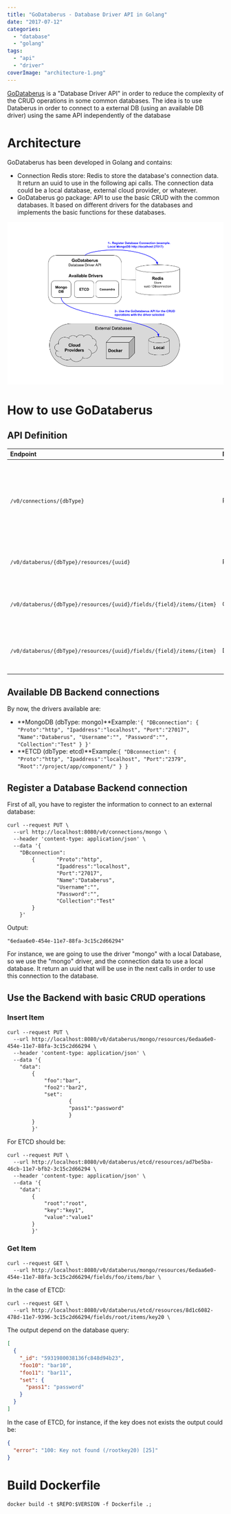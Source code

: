 ```yaml
---
title: "GoDataberus - Database Driver API in Golang"
date: "2017-07-12"
categories: 
  - "database"
  - "golang"
tags: 
  - "api"
  - "driver"
coverImage: "architecture-1.png"
---
```


[GoDataberus](https://github.com/alknopfler/GoDataberus) is a "Database Driver API" in order to reduce the complexity of the CRUD operations in some common databases. The idea is to use Databerus in order to connect to a external DB (using an available DB driver) using the same API independently of the database

# [](https://github.com/alknopfler/GoDataberus#architecture)Architecture

GoDataberus has been developed in Golang and contains:

- Connection Redis store: Redis to store the database's connection data. It return an uuid to use in the following api calls. The connection data could be a local database, external cloud provider, or whatever.
- GoDataberus go package: API to use the basic CRUD with the common databases. It based on different drivers for the databases and implements the basic functions for these databases.

[![Image of architecture](images/architecture.png)](https://github.com/alknopfler/GoDataberus/blob/master/architecture.png)

# [](https://github.com/alknopfler/GoDataberus#how-to-use-godataberus)How to use GoDataberus

## [](https://github.com/alknopfler/GoDataberus#api-definition)API Definition

| Endpoint | Method | Description |
| :-- | :-- | :-- |
| `/v0/connections/{dbType}` | PUT | Register a new Database connection entry. Return uuid to use in the following calls to this database |
| `/v0/databerus/{dbType}/resources/{uuid}` | PUT | Insert an item in the database associated to the uuid |
| `/v0/databerus/{dbType}/resources/{uuid}/fields/{field}/items/{item}` | GET | Search for an item in the database associated to the uuid |
| `/v0/databerus/{dbType}/resources/{uuid}/fields/{field}/items/{item}` | Delete | Delete an item exists in the database associated to the uuid |

## [](https://github.com/alknopfler/GoDataberus#available-db-backend-connections)Available DB Backend connections

By now, the drivers available are:

- **MongoDB (dbType: mongo)**Example:`'{ "DBconnection": { "Proto":"http", "Ipaddress":"localhost", "Port":"27017", "Name":"Databerus", "Username":"", "Password":"", "Collection":"Test" } }'`
- **ETCD (dbType: etcd)**Example:`{ "DBconnection": { "Proto":"http", "Ipaddress":"localhost", "Port":"2379", "Root":"/project/app/component/" } }`

## [](https://github.com/alknopfler/GoDataberus#register-a-database-backend-connection)Register a Database Backend connection

First of all, you have to register the information to connect to an external database:

```curl
curl --request PUT \
  --url http://localhost:8080/v0/connections/mongo \
  --header 'content-type: application/json' \
  --data '{
    "DBconnection":
        {       "Proto":"http",
                "Ipaddress":"localhost",
                "Port":"27017",
                "Name":"Databerus",
                "Username":"",      
                "Password":"",      
                "Collection":"Test"
        }
    }' 
```

Output:

```shell
"6edaa6e0-454e-11e7-88fa-3c15c2d66294"
```

For instance, we are going to use the driver "mongo" with a local Database, so we use the "mongo" driver, and the connection data to use a local database. It return an uuid that will be use in the next calls in order to use this connection to the database.

## [](https://github.com/alknopfler/GoDataberus#use-the-backend-with-basic-crud-operations)Use the Backend with basic CRUD operations

### [](https://github.com/alknopfler/GoDataberus#insert-item)Insert Item

```curl
curl --request PUT \
  --url http://localhost:8080/v0/databerus/mongo/resources/6edaa6e0-454e-11e7-88fa-3c15c2d66294 \
  --header 'content-type: application/json' \
  --data '{
    "data":
        {
            "foo":"bar",
            "foo2":"bar2",      
            "set":
                    {           
                    "pass1":"password"
                    }
        }
        }'
```

For ETCD should be:

```curl
curl --request PUT \
  --url http://localhost:8080/v0/databerus/etcd/resources/ad7be5ba-46cb-11e7-bfb2-3c15c2d66294 \
  --header 'content-type: application/json' \
  --data '{
    "data":
        {
            "root":"root",
            "key":"key1",
            "value":"value1"
        }
        }'
```

### [](https://github.com/alknopfler/GoDataberus#get-item)Get Item

```curl
curl --request GET \
  --url http://localhost:8080/v0/databerus/mongo/resources/6edaa6e0-454e-11e7-88fa-3c15c2d66294/fields/foo/items/bar \
```

In the case of ETCD:

```curl
curl --request GET \
  --url http://localhost:8080/v0/databerus/etcd/resources/8d1c6082-478d-11e7-9396-3c15c2d66294/fields/root/items/key20 \

```

The output depend on the database query:

```json
[
  {
    "_id": "5931980038136fc848d94b23",
    "foo10": "bar10",
    "foo11": "bar11",
    "set": {
      "pass1": "password"
    }
  }
]
```

In the case of ETCD, for instance, if the key does not exists the output could be:

```json
{
  "error": "100: Key not found (/rootkey20) [25]"
}
```


# Build Dockerfile

```shell
docker build -t $REPO:$VERSION -f Dockerfile .;
```
